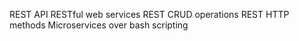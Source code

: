 REST API
RESTful web services
REST CRUD operations
REST HTTP methods
Microservices over bash scripting
